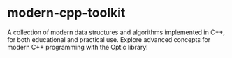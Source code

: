 # modern-cpp-toolkit
A collection of modern data structures and algorithms implemented in C++, for both educational and practical use. Explore advanced concepts for modern C++ programming with the Optic library!
